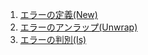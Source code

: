 1. [エラーの定義(New)](./errors_sample_001.go)
2. [エラーのアンラップ(Unwrap)](./errors_sample_002.go)
3. [エラーの判別(Is)](./errors_sample_003.go)